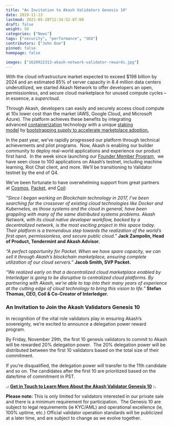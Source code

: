 ```yaml
---
title: "An Invitation to Akash Validators Genesis 10"
date: 2019-11-13
lastmod: 2021-05-28T12:34:52-07:00
draft: false
weight: 50
categories: ["News"]
tags: ["security", "performance", "SEO"]
contributors: ["John Doe"]
pinned: false
homepage: false

images: ["1620922313-akash-network-validator-rewards.jpg"]
---
```

With the cloud infrastructure market expected to exceed $198 billion by 2024 and an estimated 85% of server capacity in 8.4 million data centers underutilized, we started Akash Network to offer developers an open, permissionless, and secure cloud marketplace for unused compute cycles – in essence, a _supercloud_. 

Through Akash, developers can easily and securely access cloud compute at 10x lower cost than the market (AWS, Google Cloud, and Microsoft Azure). The platform achieves these benefits by integrating advanced [containerization](https://techcrunch.com/2017/11/21/overclock-labs-bets-on-kubernetes-to-help-companies-automate-their-cloud-infrastructure/) technology with a unique [staking model](https://akash.network/l/econ-paper) by [bootstrapping supply to accelerate marketplace adoption.](https://akash.network/blog/bootstrapping-a-free-market-by-borrowing-from-the-future/)  
  
In the past year, we’ve rapidly progressed our platform through technical achievements and pilot programs.  Now, Akash is enabling our builder community to deploy real-world applications and experience our product first hand.  In the week since launching our [Founder Member Program,](https://akash.network/blog/become-and-akash-founding-member-and-earn-token-rewards/)  we have seen close to 100 applications on Akash’s testnet, including machine learning, Riot Chat client, and more. We’ll be transitioning to Validator testnet by the end of Q4. 

We’ve been fortunate to have overwhelming support from great partners at [Cosmos](https://cosmos.network/), [Packet](https://www.packet.com/), and [Coil](https://coil.com/):

_“Since I began working on Blockchain technology in 2017, I’ve been searching for the crossover of existing cloud technologies like Docker and Kubernetes, as those systems and the cloud in general, have been grappling with many of the same distributed systems problems. Akash Network, with its cloud native developer workflow, backed by a decentralized network, is the most exciting project in this space today. Their platform is a tremendous step towards the realization of the world’s first open, permissionless, and secure public cloud.”_ **Jack Zampolin, Head of Product, Tendermint and Akash Advisor.**

_“A perfect opportunity for Packet. When we have spare capacity, we can sell it through Akash’s blockchain marketplace, ensuring complete utilization of our cloud servers.”_ **Jacob Smith, SVP Packet.**

_“We realized early on that a decentralized cloud marketplace enabled by Interledger is going to be disruptive to centralized cloud platforms. By partnering with Akash, we’re able to tap into their many years of experience at the cutting edge of cloud technology to bring this vision to life.”_ **Stefan Thomas, CEO, Coil & Co-Creator of Interledger.**

### **An Invitation to Join the Akash Validators Genesis 10**

In recognition of the vital role validators play in ensuring Akash’s sovereignty, we’re excited to announce a delegation power reward program.   
  
By Friday, November 29th, the first 10 genesis validators to commit to Akash will be rewarded 20% delegation power.  The 20% delegation power will be distributed between the first 10 validators based on the total size of their commitment.   
  
If you’re disqualified, the delegation power will transfer to the 11th candidate and so on. The candidates after the first 10 are prioritized based on the date/time of commitment in PST.  
  
**.:** [**Get in Touch to Learn More About the Akash Validator Genesis 10**](https://akash.network/validators) **:.**  
  
**Please note:** This is only limited for validators interested in our private sale and there is a minimum requirement for participation.  The Genesis 10 are subject to legal requirements (ie KYC/AML) and operational excellence (ie, 100% uptime, etc.) Official validator operation standards will be publicized at a later time, and are subject to change as we evolve together.